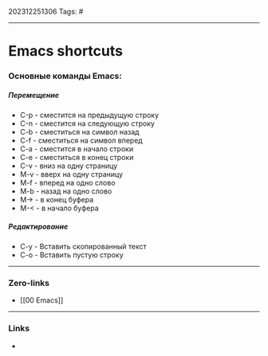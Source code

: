 202312251306
Tags: #

---
# Emacs shortcuts

### Основные команды Emacs:
##### Перемещение
 - С-p  - сместится на предыдущую строку
 - С-n - сместится на следующую строку
 - C-b - сместиться на символ назад
 - C-f - сместиться на символ вперед
 - C-a - сместится в начало строки
 - С-е - сместиться в конец строки
 - С-v - вниз на одну страницу
 - M-v - вверх на одну страницу
 - M-f - вперед на одно слово
 - M-b - назад на одно слово
 - M-> - в конец буфера
 - M-< - в начало буфера
##### Редактирование
- C-y - Вставить скопированный текст
- C-o - Вставить пустую строку

---
### Zero-links

- [[00 Emacs]]

---
### Links

-